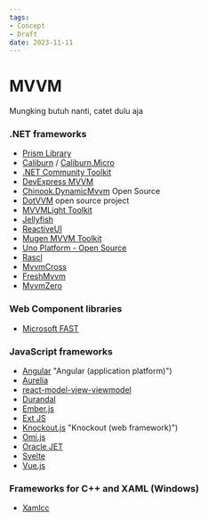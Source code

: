 ```yaml
---
tags:
- Concept
- Draft
date: 2023-11-11
---
```


# MVVM

Mungking butuh nanti, catet dulu aja

### **.NET frameworks**

* [Prism Library](https://github.com/PrismLibrary/Prism/)
* [Caliburn](https://github.com/CaliburnFx/Caliburn) / [Caliburn.Micro](https://caliburnmicro.com/)
* [.NET Community Toolkit](https://github.com/CommunityToolkit/dotnet)
* [DevExpress MVVM](https://github.com/DevExpress/DevExpress.Mvvm.Free)
* [Chinook.DynamicMvvm](https://github.com/nventive/Chinook.DynamicMvvm) Open Source
* [DotVVM](https://www.dotvvm.com/) open source project
* [MVVMLight Toolkit](http://www.mvvmlight.net/)
* [Jellyfish](https://github.com/mrousavy/Jellyfish)
* [ReactiveUI](https://reactiveui.net/)
* [Mugen MVVM Toolkit](https://github.com/MugenMvvmToolkit/MugenMvvmToolkit)
* [Uno Platform - Open Source](https://github.com/nventive/Uno)
* [Rascl](http://www.roboticarmsoftware.com/Rascl.aspx#)
* [MvvmCross](https://www.mvvmcross.com/)
* [FreshMvvm](https://github.com/rid00z/FreshMvvm)
* [MvvmZero](https://www.nuget.org/packages/FunctionZero.MvvmZero)

### **Web Component libraries**

* [Microsoft FAST](https://www.fast.design/)

### **JavaScript frameworks**

* [Angular](https://en.wikipedia.org/wiki/Angular_(application_platform)) "Angular (application platform)")
* [Aurelia](https://aurelia.io/)
* [react-model-view-viewmodel](https://www.npmjs.com/package/react-model-view-viewmodel)
* [Durandal](https://github.com/bluespire/durandal)
* [Ember.js](https://en.wikipedia.org/wiki/Ember.js "Ember.js")
* [Ext JS](https://en.wikipedia.org/wiki/Ext_JS "Ext JS")
* [Knockout.js](https://en.wikipedia.org/wiki/Knockout_(web_framework)) "Knockout (web framework)")
* [Omi.js](https://github.com/Tencent/omi/blob/master/tutorial/omi-mvvm.md)
* [Oracle JET](http://www.oracle.com/webfolder/technetwork/jet/index.html)
* [Svelte](https://en.wikipedia.org/wiki/Svelte "Svelte")
* [Vue.js](https://en.wikipedia.org/wiki/Vue.js "Vue.js")

### **Frameworks for C++ and XAML (Windows)**

* [Xamlcc](https://github.com/mntone/Xamcc)
